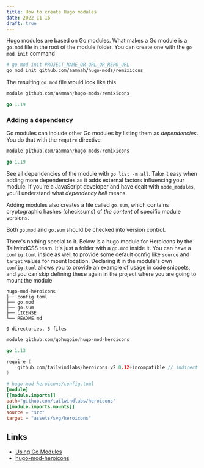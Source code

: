 ```yaml
---
title: How to create Hugo modules
date: 2022-11-16
draft: true
---
```


Hugo modules are based on Go modules. What makes a Go module is a `go.mod` file in the root of the module folder. You can create one with the `go mod init` command

```bash
# go mod init PROJECT_NAME_OR_URL_OR_REPO_URL
go mod init github.com/aamnah/hugo-mods/remixicons
```

The resulting `go.mod` file would look like this

```go
module github.com/aamnah/hugo-mods/remixicons

go 1.19
```

### Adding a dependency
Go modules can include other Go modules by listing them as _dependencies_. You do that with the `require` directive

```go
module github.com/aamnah/hugo-mods/remixicons

go 1.19
```

See all dependencies of the module with `go list -m all`. Take it easy when adding more dependencies as it adds external factors influencing your module. If you're a JavaScript developer and have dealt with `node_modules`, you'll understand what _dependency hell_ means. 

Adding modules also creates a file called `go.sum`, which contains cryptographic hashes (checksums) of _the content_ of specific module versions.

Both `go.mod` and `go.sum` should be checked into version control.

There's nothing special to it. Below is a hugo module for Heroicons by the TailwindCSS team. It's just a folder with a `go.mod` inside it. You can have a `config.toml` inside as well to provide some default config like `source` and `target` values for mount location. Declaring it in the module's own `config.toml` allows you to provide an example of usage in code snippets, and you can skip defining these again in the project where you are going to mount the module



```
hugo-mod-heroicons
├── config.toml
├── go.mod
├── go.sum
├── LICENSE
└── README.md

0 directories, 5 files
```

```go
module github.com/gohugoio/hugo-mod-heroicons

go 1.13

require (
	github.com/tailwindlabs/heroicons v2.0.12+incompatible // indirect
)
```

```toml
# hugo-mod-heroicons/config.toml
[module]
[[module.imports]]
path="github.com/tailwindlabs/heroicons"
[[module.imports.mounts]]
source = "src"
target = "assets/svg/heroicons"
```

Links
---

- [Using Go Modules](https://go.dev/blog/using-go-modules)
- [hugo-mod-heroicons](https://github.com/gohugoio/hugo-mod-heroicons)